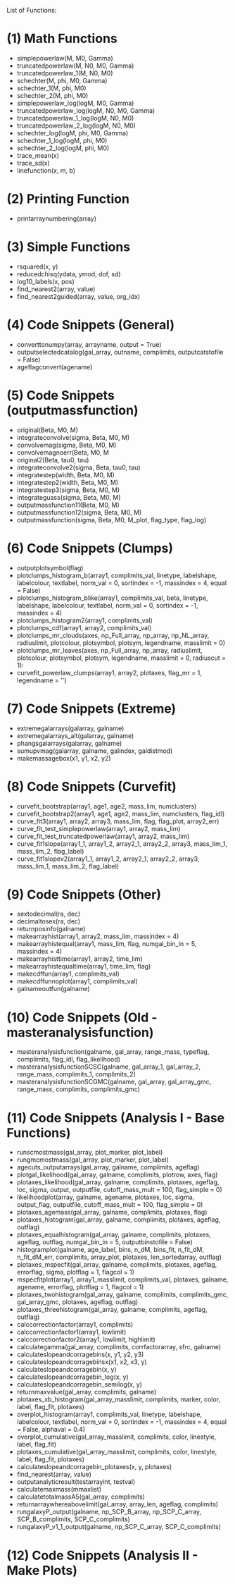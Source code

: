 List of Functions:

# (1) Math Functions
- simplepowerlaw(M, M0, Gamma)
- truncatedpowerlaw(M, N0, M0, Gamma)
- truncatedpowerlaw_1(M, N0, M0)
- schechter(M, phi, M0, Gamma)
- schechter_1(M, phi, M0)
- schechter_2(M, phi, M0)
- simplepowerlaw_log(logM, M0, Gamma)
- truncatedpowerlaw_log(logM, N0, M0, Gamma)
- truncatedpowerlaw_1_log(logM, N0, M0)
- truncatedpowerlaw_2_log(logM, N0, M0)
- schechter_log(logM, phi, M0, Gamma)
- schechter_1_log(logM, phi, M0)
- schechter_2_log(logM, phi, M0)
- trace_mean(x)
- trace_sd(x)
- linefunction(x, m, b)

# (2) Printing Function
- printarraynumbering(array)

# (3) Simple Functions
- rsquared(x, y)
- reducedchisq(ydata, ymod, dof, sd)
- log10_labels(x, pos)
- find_nearest2(array, value)
- find_nearest2guided(array, value, org_idx)

# (4) Code Snippets (General)
- converttonumpy(array, arrayname, output = True)
- outputselectedcatalog(gal_array, outname, complimits, outputcatstofile = False)
- ageflagconvert(agename)

# (5) Code Snippets (outputmassfunction)
- original(Beta, M0, M)
- integrateconvolve(sigma, Beta, M0, M)
- convolvemag(sigma, Beta, M0, M)
- convolvemagnoerr(Beta, M0, M
- original2(Beta, tau0, tau)
- integrateconvolve2(sigma, Beta, tau0, tau)
- integratestep(width, Beta, M0, M)
- integratestep2(width, Beta, M0, M)
- integratestep3(sigma, Beta, M0, M)
- integrateguass(sigma, Beta, M0, M)
- outputmassfunction11(Beta, M0, M)
- outputmassfunction12(sigma, Beta, M0, M)
- outputmassfunction(sigma, Beta, M0, M_plot, flag_type, flag_log)

# (6) Code Snippets (Clumps)
- outputplotsymbol(flag)
- plotclumps_histogram_b(array1, complimits_val, linetype, labelshape, labelcolour, textlabel, norm_val = 0, sortindex = -1, massindex = 4, equal = False)
- plotclumps_histogram_blike(array1, complimits_val, beta, linetype, labelshape, labelcolour, textlabel, norm_val = 0, sortindex = -1, massindex = 4)
- plotclumps_histogram2(array1, complimits_val)
- plotclumps_cdf(array1, array2, complimits_val)
- plotclumps_mr_clouds(axes, np_Full_array, np_array, np_NL_array, radiuslimit, plotcolour, plotsymbol, plotsym, legendname, masslimit = 0)
- plotclumps_mr_leaves(axes, np_Full_array, np_array, radiuslimit, plotcolour, plotsymbol, plotsym, legendname, masslimit = 0, radiuscut = 1):
- curvefit_powerlaw_clumps(array1, array2, plotaxes, flag_mr = 1, legendname = '')

# (7) Code Snippets (Extreme)
- extremegalarrays(galarray, galname)
- extremegalarrays_alt(galarray, galname)
- phangsgalarrays(galarray, galname)
- sumupvmag(galarray, galname, galindex, galdistmod)
- makemassagebox(x1, y1, x2, y2)

# (8) Code Snippets (Curvefit)
- curvefit_bootstrap(array1, age1, age2, mass_lim, numclusters)
- curvefit_bootstrap2(array1, age1, age2, mass_lim, numclusters, flag_idl)
- curve_fit3(array1, array2, array3, mass_lim, flag, flag_plot, array2_err)
- curve_fit_test_simplepowerlaw(array1, array2, mass_lim)
- curve_fit_test_truncatedpowerlaw(array1, array2, mass_lim)
- curve_fit1slope(array1_1, array1_2, array2_1, array2_2, array3, mass_lim_1, mass_lim_2, flag_label)
- curve_fit1slopev2(array1_1, array1_2, array2_1, array2_2, array3, mass_lim_1, mass_lim_2, flag_label)

# (9) Code Snippets (Other)
- sextodecimal(ra, dec)
- decimaltosex(ra, dec)
- returnposinfo(galname)
- makearrayhist(array1, array2, mass_lim, massindex = 4)
- makearrayhistequal(array1, mass_lim, flag, numgal_bin_in = 5, massindex = 4)
- makearrayhisttime(array1, array2, time_lim)
- makearrayhistequaltime(array1, time_lim, flag)
- makecdffun(array1, complimits_val)
- makecdffunnoplot(array1, complimits_val)
- galnameoutfun(galname)

# (10) Code Snippets (Old - masteranalysisfunction)
- masteranalysisfunction(galname, gal_array, range_mass, typeflag, complimits, flag_idl, flag_likelihood)
- masteranalysisfunctionSCSC(galname, gal_array_1, gal_array_2, range_mass, complimits_1, complimits_2)
- masteranalysisfunctionSCGMC(galname, gal_array, gal_array_gmc, range_mass, complimits, complimits_gmc)

# (11) Code Snippets (Analysis I - Base Functions)
- runscmostmass(gal_array, plot_marker, plot_label)
- rungmcmostmass(gal_array, plot_marker, plot_label)
- agecuts_outputarrays(gal_array, galname, complimits, ageflag)
- plotgal_likelihood(gal_array, galname, complimits, plotrow, axes, flag)
- plotaxes_likelihood(gal_array, galname, complimits, plotaxes, ageflag, loc, sigma, output, outputfile, cutoff_mass_mult = 100, flag_simple = 0)
- likelihoodplot(array, galname, agename, plotaxes, loc, sigma, output_flag, outputfile, cutoff_mass_mult = 100, flag_simple = 0)
- plotaxes_agemass(gal_array, galname, complimits, plotaxes, flag)
- plotaxes_histogram(gal_array, galname, complimits, plotaxes, ageflag, outflag)
- plotaxes_equalhistogram(gal_array, galname, complimits, plotaxes, ageflag, outflag, numgal_bin_in = 5, outputbinstofile = False)
- histogramplot(galname, age_label, bins, n_dM, bins_fit, n_fit_dM, n_fit_dM_err, complimits, array_plot, plotaxes, len_sortedarray, outflag)
- plotaxes_mspecfit(gal_array, galname, complimits, plotaxes, ageflag, errorflag, sigma, plotflag = 1, flagcol = 1)
- mspecfitplot(array1, array1_masslimit, complimits_val, plotaxes, galname, agename, errorflag, plotflag = 1, flagcol = 1)
- plotaxes_twohistogram(gal_array, galname, complimits, complimits_gmc, gal_array_gmc, plotaxes, ageflag, outflag)
- plotaxes_threehistogram(gal_array, galname, complimits, ageflag, outflag)
- calccorrectionfactor(array1, complimits)
- calccorrectionfactor1(array1, lowlimit)
- calccorrectionfactor2(array1, lowlimit, highlimit)
- calculategamma(gal_array, complimits, corrfactorarray, sfrc, galname)
- calculateslopeandcorragebins(x, y1, y2, y3)
- calculateslopeandcorragebinsx(x1, x2, x3, y)
- calculateslopeandcorragebin(x, y)
- calculateslopeandcorragebin_log(x, y)
- calculateslopeandcorragebin_semilog(x, y)
- returnmaxvalue(gal_array, complimits, galname)
- plotaxes_xb_histogram(gal_array_masslimit, complimits, marker, color, label, flag_fit, plotaxes)
- overplot_histogram(array1, complimits_val, linetype, labelshape, labelcolour, textlabel, norm_val = 0, sortindex = -1, massindex = 4, equal = False, alphaval = 0.4)
- overplot_cumulative(gal_array_masslimit, complimits, color, linestyle, label, flag_fit)
- plotaxes_cumulative(gal_array_masslimit, complimits, color, linestyle, label, flag_fit, plotaxes)
- calculateslopeandcorragebin_plotaxes(x, y, plotaxes)
- find_nearest(array, value)
- outputanalyticresult(testarrayint, testval)
- calculatemaxmass(mmaxlist)
- calculatetotalmassA5(gal_array, complimits)
- returnarraywhereabovelimit(gal_array, array_len, ageflag, complimits)
- rungalaxyP_output(galname, np_SCP_B_array, np_SCP_C_array, SCP_B_complimits, SCP_C_complimits)
- rungalaxyP_v1_1_output(galname, np_SCP_C_array, SCP_C_complimits)

# (12) Code Snippets (Analysis II - Make Plots)
